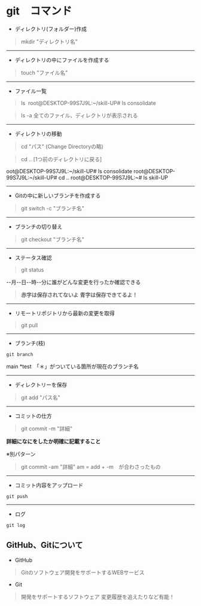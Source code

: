 
# git　コマンド


- ディレクトリ(フォルダー)作成

>mkdir "ディレクトリ名"

---

- ディレクトリの中にファイルを作成する

>touch "ファイル名"

---

- ファイル一覧

>ls
​
root@DESKTOP-99S7J9L:~/skill-UP# ls
consolidate

>ls -a 
 全てのファイル、ディレクトリが表示される

---

- ディレクトリの移動

>cd "パス" (Change Directoryの略)

>cd .. [1つ前のディレクトリに戻る]

oot@DESKTOP-99S7J9L:~/skill-UP# ls
consolidate
root@DESKTOP-99S7J9L:~/skill-UP# cd ..
root@DESKTOP-99S7J9L:~# ls
skill-UP

---

- Gitの中に新しいブランチを作成する

>git switch -c "ブランチ名"

---

+ ブランチの切り替え

>git checkout "ブランチ名"


---

* ステータス確認

>git status

--月--日--時--分に誰がどんな変更を行ったか確認できる

>**赤字は保存されてないよ**
>**青字は保存できてるよ！**

---

- リモートリポジトリから最新の変更を取得

>git pull

---

- ブランチ(枝)
```
git branch
```
main
*test　「＊」がついている箇所が現在のブランチ名

---

- ディレクトリーを保存

> git add "パス名"
 
---

- コミットの仕方

>git commit -m "詳細"

**詳細になにをしたか明確に記載すること**

※別パターン
>git commit -am "詳細"
 am = add + -m　が合わさったもの

---

- コミット内容をアップロード
```
git push 
```
---

- ログ
```
git log
```

## GitHub、Gitについて

- GitHub
 >Gitのソフトウェア開発をサポートするWEBサービス

- Git
 >開発をサポートするソフトウェア
  変更履歴を追えたりなど有能！
